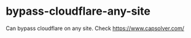 # bypass-cloudflare-any-site
Can bypass cloudflare on any site. Check https://www.capsolver.com/ 











                                                         